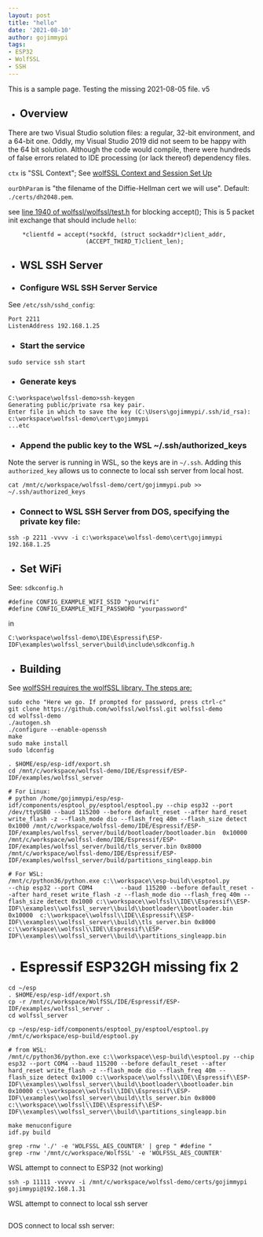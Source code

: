 ```yaml
---
layout: post
title: "hello"
date: '2021-08-10'
author: gojimmypi
tags:
- ESP32
- WolfSSL
- SSH
---
```


This is a sample page. Testing the missing 2021-08-05 file. v5

- ## Overview

There are two Visual Studio solution files: a regular, 32-bit environment, and a 64-bit one. 
Oddly, my Visual Studio 2019 did not seem to be happy with the 64 bit solution. Although the code would compile,
there were hundreds of false errors related to IDE processing (or lack thereof) dependency files.

`ctx` is "SSL Context"; See [wolfSSL Context and Session Set Up](https://www.wolfssl.com/doxygen/group__Setup.html)

`ourDhParam` is "the filename of the Diffie-Hellman cert we will use". Default: `./certs/dh2048.pem`.

see [line 1940 of wolfssl/wolfssl/test.h](https://github.com/wolfSSL/wolfssl/blob/bd6b765b17299e8fa9d1a6dc432c4da9597f0cf9/wolfssl/test.h#L1940) for blocking accept(); 
This is 5 packet init exchange that should include `hello`:
```
    *clientfd = accept(*sockfd, (struct sockaddr*)client_addr,
                      (ACCEPT_THIRD_T)client_len);
```

- ## WSL SSH Server

- ### Configure WSL SSH Server Service

See `/etc/ssh/sshd_config`:
```
Port 2211
ListenAddress 192.168.1.25
```

- ### Start the service

```
sudo service ssh start
```

- ### Generate keys

```
C:\workspace\wolfssl-demo>ssh-keygen
Generating public/private rsa key pair.
Enter file in which to save the key (C:\Users\gojimmypi/.ssh/id_rsa): c:\workspace\wolfssl-demo\cert\gojimmypi
...etc
```

- ### Append the public key to the WSL ~/.ssh/authorized_keys

Note the server is running in WSL, so the keys are in `~/.ssh`. Adding this `authorized_key` allows us to connecte to 
local ssh server from local host.

```
cat /mnt/c/workspace/wolfssl-demo/cert/gojimmypi.pub >> ~/.ssh/authorized_keys
```

- ### Connect to WSL SSH Server from DOS, specifying the private key file:

```
ssh -p 2211 -vvvv -i c:\workspace\wolfssl-demo\cert\gojimmypi 192.168.1.25
```

- ## Set WiFi

See: `sdkconfig.h`

```
#define CONFIG_EXAMPLE_WIFI_SSID "yourwifi"
#define CONFIG_EXAMPLE_WIFI_PASSWORD "yourpassword"
```
in
```
C:\workspace\wolfssl-demo\IDE\Espressif\ESP-IDF\examples\wolfssl_server\build\include\sdkconfig.h
```

- ## Building 
See [wolfSSH requires the wolfSSL library. The steps are:](https://github.com/wolfSSL/wolfssl/issues/4272#issuecomment-891199577)
```
sudo echo "Here we go. If prompted for password, press ctrl-c"
git clone https://github.com/wolfssl/wolfssl.git wolfssl-demo
cd wolfssl-demo
./autogen.sh
./configure --enable-openssh
make
sudo make install
sudo ldconfig

. $HOME/esp/esp-idf/export.sh
cd /mnt/c/workspace/wolfssl-demo/IDE/Espressif/ESP-IDF/examples/wolfssl_server

# For Linux:
# python /home/gojimmypi/esp/esp-idf/components/esptool_py/esptool/esptool.py --chip esp32 --port /dev/ttyUSB0 --baud 115200 --before default_reset --after hard_reset write_flash -z --flash_mode dio --flash_freq 40m --flash_size detect 0x1000 /mnt/c/workspace/wolfssl-demo/IDE/Espressif/ESP-IDF/examples/wolfssl_server/build/bootloader/bootloader.bin  0x10000  /mnt/c/workspace/wolfssl-demo/IDE/Espressif/ESP-IDF/examples/wolfssl_server/build/tls_server.bin 0x8000  /mnt/c/workspace/wolfssl-demo/IDE/Espressif/ESP-IDF/examples/wolfssl_server/build/partitions_singleapp.bin

# For WSL:
/mnt/c/python36/python.exe c:\\workspace\\esp-build\\esptool.py                --chip esp32 --port COM4        --baud 115200 --before default_reset --after hard_reset write_flash -z --flash_mode dio --flash_freq 40m --flash_size detect 0x1000 c:\\workspace\\wolfssl\\IDE\\Espressif\\ESP-IDF\\examples\\wolfssl_server\\build\\bootloader\\bootloader.bin 0x10000  c:\\workspace\\wolfssl\\IDE\\Espressif\\ESP-IDF\\examples\\wolfssl_server\\build\\tls_server.bin 0x8000  c:\\workspace\\wolfssl\\IDE\\Espressif\\ESP-IDF\\examples\\wolfssl_server\\build\\partitions_singleapp.bin

```

- # Espressif ESP32GH missing fix 2
```
cd ~/esp
. $HOME/esp/esp-idf/export.sh
cp -r /mnt/c/workspace/WolfSSL/IDE/Espressif/ESP-IDF/examples/wolfssl_server .
cd wolfssl_server

cp ~/esp/esp-idf/components/esptool_py/esptool/esptool.py /mnt/c/workspace/esp-build/esptool.py

# from WSL:
/mnt/c/python36/python.exe c:\\workspace\\esp-build\\esptool.py --chip esp32 --port COM4 --baud 115200 --before default_reset --after hard_reset write_flash -z --flash_mode dio --flash_freq 40m --flash_size detect 0x1000 c:\\workspace\\wolfssl\\IDE\\Espressif\\ESP-IDF\\examples\\wolfssl_server\\build\\bootloader\\bootloader.bin 0x10000 c:\\workspace\\wolfssl\\IDE\\Espressif\\ESP-IDF\\examples\\wolfssl_server\\build\\tls_server.bin 0x8000 c:\\workspace\\wolfssl\\IDE\\Espressif\\ESP-IDF\\examples\\wolfssl_server\\build\\partitions_singleapp.bin

make menuconfigure
idf.py build

grep -rnw './' -e 'WOLFSSL_AES_COUNTER' | grep " #define "
grep -rnw '/mnt/c/workspace/WolfSSL' -e 'WOLFSSL_AES_COUNTER'
```

WSL attempt to connect to ESP32 (not working)
```
ssh -p 11111 -vvvvv -i /mnt/c/workspace/wolfssl-demo/certs/gojimmypi  gojimmypi@192.168.1.31
```

WSL attempt to connect to local ssh server
```

```

DOS connect to local ssh server:
